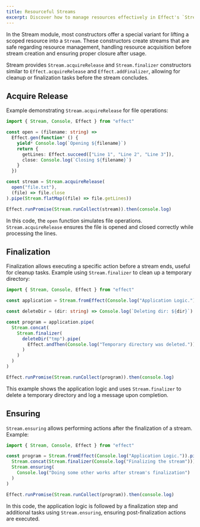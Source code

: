```yaml
---
title: Resourceful Streams
excerpt: Discover how to manage resources effectively in Effect's `Stream` module. Explore constructors tailored for lifting scoped resources, ensuring safe acquisition and release within streams. Dive into examples illustrating the use of `Stream.acquireRelease` for file operations, finalization for cleanup tasks, and `ensuring` for post-finalization actions. Master the art of resource management in streaming applications with Effect.
---
```


In the Stream module, most constructors offer a special variant for lifting a scoped resource into a `Stream`. These constructors create streams that are safe regarding resource management, handling resource acquisition before stream creation and ensuring proper closure after usage.

Stream provides `Stream.acquireRelease` and `Stream.finalizer` constructors similar to `Effect.acquireRelease` and `Effect.addFinalizer`, allowing for cleanup or finalization tasks before the stream concludes.

## Acquire Release

Example demonstrating `Stream.acquireRelease` for file operations:

```ts
import { Stream, Console, Effect } from "effect"

const open = (filename: string) =>
  Effect.gen(function* () {
    yield* Console.log(`Opening ${filename}`)
    return {
      getLines: Effect.succeed(["Line 1", "Line 2", "Line 3"]),
      close: Console.log(`Closing ${filename}`)
    }
  })

const stream = Stream.acquireRelease(
  open("file.txt"),
  (file) => file.close
).pipe(Stream.flatMap((file) => file.getLines))

Effect.runPromise(Stream.runCollect(stream)).then(console.log)
```

In this code, the `open` function simulates file operations. `Stream.acquireRelease` ensures the file is opened and closed correctly while processing the lines.

## Finalization

Finalization allows executing a specific action before a stream ends, useful for cleanup tasks. Example using `Stream.finalizer` to clean up a temporary directory:

```ts
import { Stream, Console, Effect } from "effect"

const application = Stream.fromEffect(Console.log("Application Logic."))

const deleteDir = (dir: string) => Console.log(`Deleting dir: ${dir}`)

const program = application.pipe(
  Stream.concat(
    Stream.finalizer(
      deleteDir("tmp").pipe(
        Effect.andThen(Console.log("Temporary directory was deleted."))
      )
    )
  )
)

Effect.runPromise(Stream.runCollect(program)).then(console.log)
```

This example shows the application logic and uses `Stream.finalizer` to delete a temporary directory and log a message upon completion.

## Ensuring

`Stream.ensuring` allows performing actions after the finalization of a stream. Example:

```ts
import { Stream, Console, Effect } from "effect"

const program = Stream.fromEffect(Console.log("Application Logic.")).pipe(
  Stream.concat(Stream.finalizer(Console.log("Finalizing the stream"))),
  Stream.ensuring(
    Console.log("Doing some other works after stream's finalization")
  )
)

Effect.runPromise(Stream.runCollect(program)).then(console.log)
```

In this code, the application logic is followed by a finalization step and additional tasks using `Stream.ensuring`, ensuring post-finalization actions are executed.